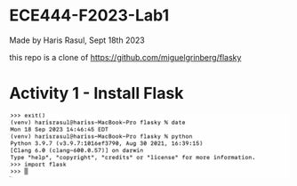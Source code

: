 # ECE444-F2023-Lab1

Made by Haris Rasul, Sept 18th 2023

this repo is a clone of https://github.com/miguelgrinberg/flasky

# Activity 1 - Install Flask

![Activity 1](images/Activity_1_Proof_of_Installation.png)
